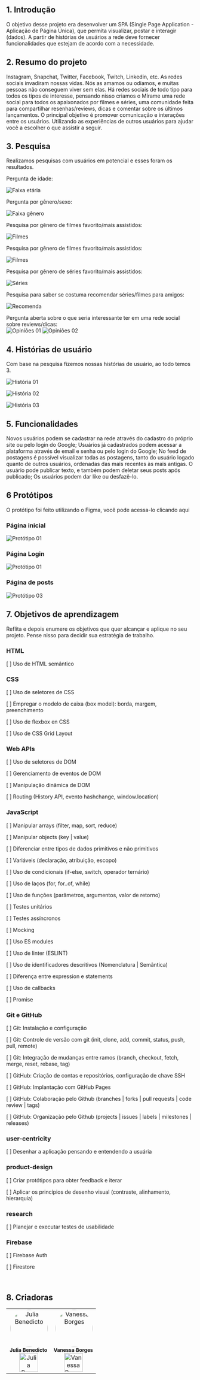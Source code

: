 ## 1. Introdução
O objetivo desse projeto era desenvolver um SPA (Single Page Application - Aplicação de Página Única), que permita visualizar, postar e interagir (dados). A partir de histórias de usuários a rede deve fornecer funcionalidades que estejam de acordo com a necessidade.

## 2. Resumo do projeto

Instagram, Snapchat, Twitter, Facebook, Twitch, Linkedin, etc. As redes sociais
invadiram nossas vidas. Nós as amamos ou odiamos, e muitas pessoas não conseguem
viver sem elas.
Há redes sociais de todo tipo para todos os tipos de interesse, pensando nisso criamos o Mírame uma rede social para todos os apaixonados por filmes e séries, uma comunidade feita para compartilhar resenhas/reviews, dicas e comentar sobre os últimos lançamentos. O principal objetivo é promover comunicação e interações entre os usuários. Utilizando as experiências de outros usuários para ajudar você a escolher o que assistir a seguir. 

## 3. Pesquisa
Realizamos pesquisas com usuários em potencial e esses foram os resultados.

Pergunta de idade:

![Faixa etária](src/img-readme/faixa-etaria.png)

Pergunta por gênero/sexo:

![Faixa gênero](src/img-readme/identidade-genero.png)

Pesquisa por gênero de filmes favorito/mais assistidos:

![Filmes](src/img-readme/genero-filme.png)

Pesquisa por gênero de filmes favorito/mais assistidos:

![Filmes](src/img-readme/genero-filme.png)

Pesquisa por gênero de séries favorito/mais assistidos:

![Séries](src/img-readme/genero-serie.png)

Pesquisa para saber se costuma recomendar séries/filmes para amigos:

![Recomenda](src/img-readme/recomenda-para-amigos.png)

Pergunta aberta sobre o que seria interessante ter em uma rede social sobre reviews/dicas:
<br>
![Opiniões 01](src/img-readme/opnioes-01.png)
![Opiniões 02](src/img-readme/opinioes-02.png)

## 4. Histórias de usuário
Com base na pesquisa fizemos nossas histórias de usuário, ao todo temos 3.

![História 01](src/img-readme/Hist%C3%B3ria%2001.png)

![História 02](src/img-readme/Hist%C3%B3ria%2002.png)

![História 03](src/img-readme/Hist%C3%B3ria%2003.png)

## 5. Funcionalidades
Novos usuários podem se cadastrar na rede através do cadastro do próprio site ou pelo login do Google; Usuários já cadastrados podem acessar a plataforma através de email e senha ou pelo login do Google; No feed de postagens é possível visualizar todas as postagens, tanto do usuário logado quanto de outros usuários, ordenadas das mais recentes às mais antigas. O usuário pode publicar texto, e também podem deletar seus posts após publicado; Os usuários podem dar like ou desfazê-lo.

## 6 Protótipos
O protótipo foi feito utilizando o Figma, você pode acessa-lo clicando aqui

### Página inicial
![Protótipo 01](src/img-readme/Home%20-%20Mobile.png)

### Página Login
![Protótipo 01](src/img-readme/Login%20-%20Mobile.png)

### Página de posts
![Protótipo 03](src/img-readme/Home%20-%20Posts.png)

## 7. Objetivos de aprendizagem

Reflita e depois enumere os objetivos que quer alcançar e aplique no seu projeto. Pense nisso para decidir sua estratégia de trabalho.

### HTML
[ ] Uso de HTML semântico

### CSS
 [ ] Uso de seletores de CSS

 [ ] Empregar o modelo de caixa (box model): borda, margem, preenchimento

 [ ] Uso de flexbox en CSS

 [ ] Uso de CSS Grid Layout
### Web APIs
 [ ] Uso de seletores de DOM

 [ ] Gerenciamento de eventos de DOM

 [ ] Manipulação dinâmica de DOM

 [ ] Routing (History API, evento hashchange, window.location)

### JavaScript
 [ ] Manipular arrays (filter, map, sort, reduce)

 [ ] Manipular objects (key | value)

 [ ] Diferenciar entre tipos de dados primitivos e não primitivos

 [ ] Variáveis (declaração, atribuição, escopo)

 [ ] Uso de condicionais (if-else, switch, operador ternário)

 [ ] Uso de laços (for, for..of, while)

 [ ] Uso de funções (parâmetros, argumentos, valor de retorno)

 [ ] Testes unitários

 [ ] Testes assíncronos

 [ ] Mocking

 [ ] Uso ES modules

 [ ] Uso de linter (ESLINT)

 [ ] Uso de identificadores descritivos (Nomenclatura | Semântica)

 [ ] Diferença entre expression e statements

 [ ] Uso de callbacks

 [ ] Promise
### Git e GitHub
 [ ] Git: Instalação e configuração

 [ ] Git: Controle de versão com git (init, clone, add, commit, status, push, pull, remote)

 [ ] Git: Integração de mudanças entre ramos (branch, checkout, fetch, merge, reset, rebase, tag)

 [ ] GitHub: Criação de contas e repositórios, configuração de chave SSH

 [ ] GitHub: Implantação com GitHub Pages

 [ ] GitHub: Colaboração pelo Github (branches | forks | pull requests | code review | tags)

 [ ] GitHub: Organização pelo Github (projects | issues | labels | milestones | releases)

### user-centricity
 [ ] Desenhar a aplicação pensando e entendendo a usuária
### product-design
 [ ] Criar protótipos para obter feedback e iterar

 [ ] Aplicar os princípios de desenho visual (contraste, alinhamento, hierarquia)

### research
 [ ] Planejar e executar testes de usabilidade
### Firebase
 [ ] Firebase Auth

 [ ] Firestore

<br>

 ## 8. Criadoras

<table>
  <tr>
    <td align="center">
      <a href="https://github.com/juliabb">
  <img align="right" alt="Julia Benedicto"  width="100px;"style="border-radius:50px;" src="https://avatars.githubusercontent.com/u/68789655?v=4.png"><br>
             <sub>
          <b>Julia Benedicto</b><br>
           <a href="https://www.linkedin.com/in/julia-benedicto"><img align="center" alt="Julia Benedicto"  width="50px; "src="https://raw.githubusercontent.com/devicons/devicon/1119b9f84c0290e0f0b38982099a2bd027a48bf1/icons/linkedin/linkedin-original.svg"></a>
        </sub>
      </a>
    </td>
     <td align="center">
      <a href="https://github.com/vanessavb92">
  <img align="right" alt="Vanessa Borges"  width="100px;" style="border-radius:50px;" src="https://avatars.githubusercontent.com/u/89863244?v=4"> <br>       
  <sub>
          <b>Vanessa Borges</b><br>
          <a href="https://www.linkedin.com/in/vanessa-borges-a05b4636/"><img align="center" alt="Vanessa Borges"  width="50px; "src="https://raw.githubusercontent.com/devicons/devicon/1119b9f84c0290e0f0b38982099a2bd027a48bf1/icons/linkedin/linkedin-original.svg"></a>
        </sub>
      </a>
    </td>
  </tr>
</table>

